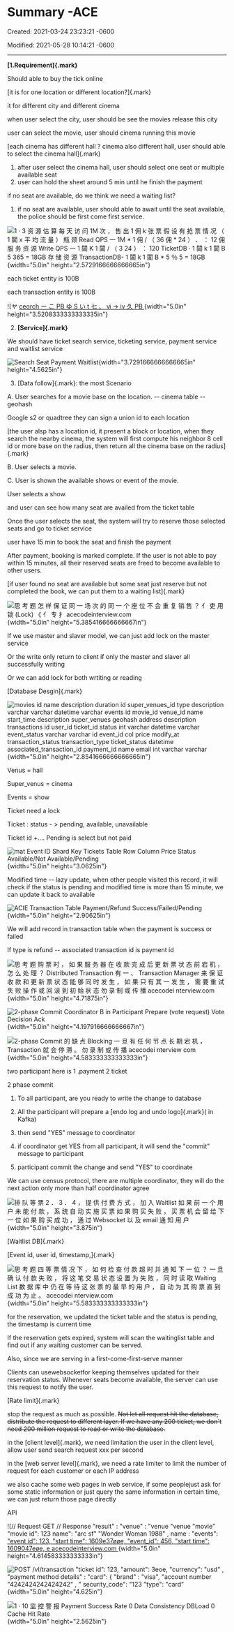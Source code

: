 # Summary -ACE

Created: 2021-03-24 23:23:21 -0600

Modified: 2021-05-28 10:14:21 -0600

---

**[1.Requirement]{.mark}**



Should able to buy the tick online



[it is for one location or different location?]{.mark}

it for different city and different cinema

when user select the city, user should be see the movies release this city



user can select the movie, user should cinema running this movie



[each cinema has different hall ? cinema also different hall, user should able to select the cinema hall]{.mark}



1.  after user select the cinema hall, user should select one seat or multiple available seat
2.  user can hold the sheet around 5 min until he finish the payment

if no seat are available, do we think we need a waiting list?



1.  if no seat are available, user should able to await until the seat available, the police should be first come first service.





![1 · 3 资 源 估 算 每 天 访 问 1M 次 ， 售 出 1 佣 k 张 票 假 设 有 抢 票 情 况 （ 1 闐 x 平 均 流 量 ） 瓶 颈 Read QPS 一 1M * 1 佣 / （ 36 佣 * 24 ） 、 ： 12 佣 服 务 资 源 Write QPS 一 1 闐 K 1 闐 / （ 3 24 ） ： 120 TicketDB · 1 闐 k 1 闐 B 5 365 = 18GB 存 储 资 源 TransactionDB- 1 闐 k 1 闐 B * 5 ％ 5 = 18GB ](../../media/Payment^JTrade-Tick-System-Summary--ACE-image1.png){width="5.0in" height="2.5729166666666665in"}



each ticket entity is 100B

each transaction entity is 100B



![ヤ [ ceorch ー こ PB ゆ S い t 七 、 ⅵ → ⅳ 久 PB ](../../media/Payment^JTrade-Tick-System-Summary--ACE-image2.png){width="5.0in" height="3.5208333333333335in"}





2.  **[Service]{.mark}**



We should have ticket search service, ticketing service, payment service and waitlist service





![Search Seat Payment Waitlist ](../../media/Payment^JTrade-Tick-System-Summary--ACE-image3.png){width="3.7291666666666665in" height="4.5625in"}



3.  [Data follow]{.mark}: the most Scenario



A.  User searches for a movie base on the location. -- cinema table --geohash

Google s2 or quadtree they can sign a union id to each location

[the user alsp has a location id, it present a block or location, when they search the nearby cinema, the system will first compute his neighbor 8 cell id or more base on the radius, then return all the cinema base on the radius]{.mark}

B.  User selects a movie.

C.  User is shown the available shows or event of the movie.

User selects a show.

and user can see how many seat are availed from the ticket table



Once the user selects the seat, the system will try to reserve those selected seats and go to ticket service



user have 15 min to book the seat and finish the payment

After payment, booking is marked complete. If the user is not able to pay within 15 minutes, all their reserved seats are freed to become available to other users.



[if user found no seat are available but some seat just reserve but not completed the book, we can put them to a waiting list]{.mark}







![思 考 题 怎 样 保 证 同 一 场 次 的 同 一 个 座 位 不 会 重 复 销 售 ？ 亻 吏 用 锁 (Lock) 《 亻 专 扌 acecodeinterview.com ](../../media/Payment^JTrade-Tick-System-Summary--ACE-image4.png){width="5.0in" height="5.385416666666667in"}



If we use master and slaver model, we can just add lock on the master service



Or the write only return to client if only the master and slaver all successfully writing



Or we can add lock for both wrtiting or reading





[Database Desgin]{.mark}

![movies id name description duration id super_venues_id type description varchar varchar datetime varchar events id movie_id venue_id name start_time description super_venues geohash address description transactions id user_id ticket_id status int varchar datetime varchar event_status varchar varchar id event_id col price modify_at transaction_status transaction_type ticket_status datetime associated_transaction_id payment_id name email int varchar varchar ](../../media/Payment^JTrade-Tick-System-Summary--ACE-image5.png){width="5.0in" height="2.8541666666666665in"}



Venus = hall

Super_venus = cinema

Events = show





Ticket need a lock

Ticket : status - > pending, available, unavailable

Ticket id +.... Pending is select but not paid

![mat Event ID Shard Key Tickets Table Row Column Price Status Available/Not Available/Pending ](../../media/Payment^JTrade-Tick-System-Summary--ACE-image6.png){width="5.0in" height="3.0625in"}



Modified time -- lazy update, when other people visited this record, it will check if the status is pending and modified time is more than 15 minute, we can update it back to available





![ACIE Transaction Table Payment/Refund Success/FaiIed/Pending ](../../media/Payment^JTrade-Tick-System-Summary--ACE-image7.png){width="5.0in" height="2.90625in"}

We will add record in transaction table when the payment is success or failed

If type is refund -- associated transaction id is payment id





![思 考 题 购 票 时 ， 如 果 服 务 器 在 收 款 完 成 后 更 新 票 状 态 前 宕 机 ， 怎 么 处 理 ？ Distributed Transaction 有 一 、 Transaction Manager 来 保 证 收 款 和 更 新 票 状 态 能 够 同 时 发 生 ， 如 果 只 有 其 一 发 生 ， 需 要 重 试 失 败 操 作 或 回 滚 到 初 始 状 态 勿 录 制 或 传 播 acecodei nterview.com ](../../media/Payment^JTrade-Tick-System-Summary--ACE-image8.png){width="5.0in" height="4.71875in"}



![2-phase Commit Coordinator B in Participant Prepare (vote request) Vote Decision Ack ](../../media/Payment^JTrade-Tick-System-Summary--ACE-image9.png){width="5.0in" height="4.197916666666667in"}



![2-phase Commit 的 缺 点 Blocking 一 旦 有 任 何 节 点 长 期 宕 机 ， Transaction 就 会 停 滞 。 勿 录 制 或 传 播 acecodei nterview com ](../../media/Payment^JTrade-Tick-System-Summary--ACE-image10.png){width="5.0in" height="4.583333333333333in"}





two participant here is 1 .payment 2 ticket



2 phase commit

1.  To all participant, are you ready to write the change to database
2.  All the participant will prepare a [endo log and undo logo]{.mark}( in Kafka)

3. then send "YES" message to coordinator

4. if coordinator get YES from all participant, it will send the "commit" message to participant

5. participant commit the change and send "YES" to coordinate





We can use census protocol, there are multiple coordinator, they will do the next action only more than half coordinator agree



![排 队 等 票 2 ． 3 ． 4 ， 提 供 付 费 方 式 ， 加 入 Waitlist 如 果 前 一 个 用 户 未 能 付 款 ， 系 统 自 动 实 施 买 票 如 果 购 买 失 败 ， 买 票 机 会 留 给 下 一 位 如 果 购 买 成 功 ， 通 过 Websocket 以 及 email 通 知 用 户 ](../../media/Payment^JTrade-Tick-System-Summary--ACE-image11.png){width="5.0in" height="3.875in"}

[Waitlist DB]{.mark}

[Event id, user id, timestamp,]{.mark}











![思 考 题 四 等 票 情 况 下 ， 如 何 检 查 付 款 超 时 并 通 知 下 一 位 ？ 一 旦 确 认 付 款 失 败 ， 将 这 笔 交 易 状 态 设 置 为 失 败 ， 同 时 读 取 Waiting List 数 据 库 中 仍 在 等 待 这 张 票 的 最 早 的 用 户 ， 自 动 为 其 购 票 直 到 成 功 为 止 。 acecodei nterview.com ](../../media/Payment^JTrade-Tick-System-Summary--ACE-image12.png){width="5.0in" height="5.583333333333333in"}











for the reservation, we updated the ticket table and the status is pending, the timestamp is current time



If the reservation gets expired, system will scan the waitinglist table and find out if any waiting customer can be served.



Also, since we are serving in a first-come-first-serve manner



Clients can usewebsocketfor keeping themselves updated for their reservation status. Whenever seats become available, the server can use this request to notify the user.



[Rate limit]{.mark}

stop the request as much as possible. ~~Not let all request hit the database, distribute the request to different layer. If we have any 200 ticket, we don`t need 200 million request to read or write the database.~~



in the [client level]{.mark}, we need limitation the user in the client level, allow user send search request xxx per second



in the [web server level]{.mark}, we need a rate limiter to limit the number of request for each customer or each IP address



we also cache some web pages in web service, if some peoplejust ask for some static information or just query the same information in certain time, we can just return those page directly



API



![// Request GET // Response "result" : "venue" : "venue "venue "movie" "movie id": 123 name": "arc sf" "Wonder Woman 1988" , name : "events": [ "event id": 123, "start time": 1609e37øøe, "event_id": 456, "start time": 1609047eøe, e acecodeinterview.com ](../../media/Payment^JTrade-Tick-System-Summary--ACE-image13.png){width="5.0in" height="4.614583333333333in"}



![POST /vl/transaction "ticket id": 123, "amount": 3eoe, "currency": "usd" , "payment method details" : "card": { "brand" : "visa", "account number "4242424242424242" , " security_code": "123 "type": "card" ](../../media/Payment^JTrade-Tick-System-Summary--ACE-image14.png){width="5.0in" height="4.625in"}



![1 · 10 监 控 警 报 Payment Success Rate 0 Data Consistency DBLoad 0 Cache Hit Rate ](../../media/Payment^JTrade-Tick-System-Summary--ACE-image15.png){width="5.0in" height="2.5625in"}





























